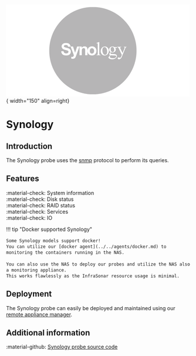 ![Synology](../../../images/probe_synology.png){ width="150" align=right}

# Synology

## Introduction

The Synology probe uses the [snmp](index.md) protocol to perform its queries.

## Features

:material-check: System information<br>
:material-check: Disk status<br>
:material-check: RAID status<br>
:material-check: Services<br>
:material-check: IO

!!! tip "Docker supported Synology"

    Some Synology models support docker!
    You can utilize our [docker agent](../../agents/docker.md) to monitoring the containers running in the NAS.

    You can also use the NAS to deploy our probes and utilize the NAS also a monitoring appliance.
    This works flawlessly as the InfraSonar resource usage is minimal.

## Deployment

The Synology probe can easily be deployed and maintained using our [remote appliance manager](../../../application/agentcores.md#remote-appliance-manager).

## Additional information

:material-github: [Synology probe source code](https://github.com/infrasonar/synology-probe)

